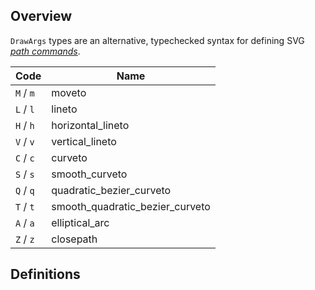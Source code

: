 ## Overview


`DrawArgs` types are an alternative, typechecked syntax for defining SVG [*path commands*][path-data].

|   Code    |              Name               |
| --------- | ------------------------------- |
| `M` / `m` | moveto                          |
| `L` / `l` | lineto                          |
| `H` / `h` | horizontal_lineto               |
| `V` / `v` | vertical_lineto                 |
| `C` / `c` | curveto                         |
| `S` / `s` | smooth_curveto                  |
| `Q` / `q` | quadratic_bezier_curveto        |
| `T` / `t` | smooth_quadratic_bezier_curveto |
| `A` / `a` | elliptical_arc                  |
| `Z` / `z` | closepath                       |

<!-- |          type          |   code    |        name/description         |
| ---------------------- | --------- | ------------------------------- |
| MoveTo                 | `M` / `m` | moveto                          |
| LineTo                 | `L` / `l` | lineto                          |
| LineTo                 | `H` / `h` | horizontal_lineto               |
| LineTo                 | `V` / `v` | vertical_lineto                 |
| Cubic Bézier Curve     | `C` / `c` | curveto                         |
| Cubic Bézier Curve     | `S` / `s` | smooth_curveto                  |
| Quadratic Bézier Curve | `Q` / `q` | quadratic_bezier_curveto        |
| Quadratic Bézier Curve | `T` / `t` | smooth_quadratic_bezier_curveto |
| Elliptical Arc Curve   | `A` / `a` | elliptical_arc                  |
| ClosePath              | `Z` / `z` | closepath                       | -->


## Definitions


[path-data]: https://developer.mozilla.org/en-US/docs/Web/SVG/Attribute/d#path_commands
